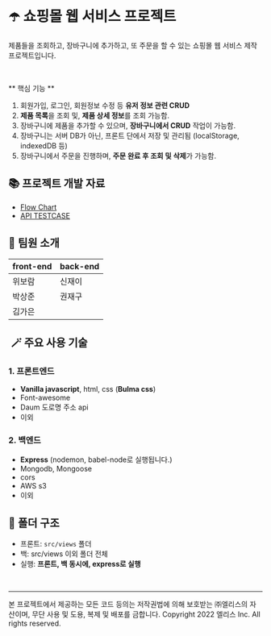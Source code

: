 # ☂️ 쇼핑몰 웹 서비스 프로젝트

제품들을 조회하고, 장바구니에 추가하고, 또 주문을 할 수 있는 쇼핑몰 웹 서비스 제작 프로젝트입니다. <br />

<br>

** 핵심 기능 ** <br>
1. 회원가입, 로그인, 회원정보 수정 등 **유저 정보 관련 CRUD** 
2. **제품 목록**을 조회 및, **제품 상세 정보**를 조회 가능함. 
3. 장바구니에 제품을 추가할 수 있으며, **장바구니에서 CRUD** 작업이 가능함.
4. 장바구니는 서버 DB가 아닌, 프론트 단에서 저장 및 관리됨 (localStorage, indexedDB 등)
5. 장바구니에서 주문을 진행하며, **주문 완료 후 조회 및 삭제**가 가능함.


## 📚 프로젝트 개발 자료

* [Flow Chart](https://www.figma.com/file/nLLL1rYlzpyD6ny763wTPt/Flow-Chart)
* [API TESTCASE](https://docs.google.com/spreadsheets/d/1vFKmgQDme3tyQ85SEX9_vGW-K-wLmpys8z09be8-O0A/edit?usp=sharing)


## 🙂 팀원 소개
| front-end | back-end |
| ------ | ------ |
| 위보람 | 신재이 |
| 박상준 | 권재구 |
| 김가은 | |


##  🪄 주요 사용 기술

### 1. 프론트엔드

- **Vanilla javascript**, html, css (**Bulma css**)
- Font-awesome 
- Daum 도로명 주소 api 
- 이외

### 2. 백엔드 

- **Express** (nodemon, babel-node로 실행됩니다.)
- Mongodb, Mongoose
- cors
- AWS s3
- 이외


## 📂 폴더 구조
- 프론트: `src/views` 폴더 
- 백: src/views 이외 폴더 전체
- 실행: **프론트, 백 동시에, express로 실행**


<br>

---

본 프로젝트에서 제공하는 모든 코드 등의는 저작권법에 의해 보호받는 ㈜엘리스의 자산이며, 무단 사용 및 도용, 복제 및 배포를 금합니다.
Copyright 2022 엘리스 Inc. All rights reserved.

